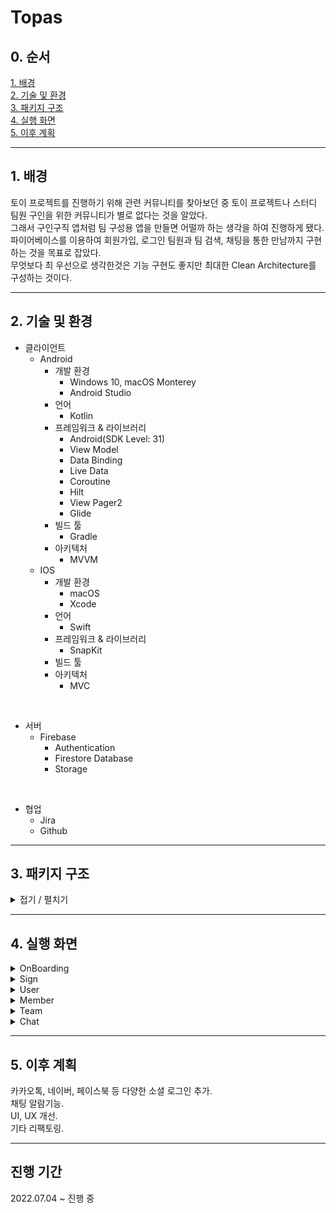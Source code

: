 # Topas



## 0. 순서
[1. 배경](#1-배경)  
[2. 기술 및 환경](#2-기술-및-환경)  
[3. 패키지 구조](#3-패키지-구조)  
[4. 실행 화면](#4-실행-화면)  
[5. 이후 계획](#5-이후-계획)



---



## 1. 배경  
토이 프로젝트를 진행하기 위해 관련 커뮤니티를 찾아보던 중 토이 프로젝트나 스터디 팀원 구인을 위한 커뮤니티가 별로 없다는 것을 알았다.  
그래서 구인구직 앱처럼 팀 구성용 앱을 만들면 어떨까 하는 생각을 하여 진행하게 됐다.  
파이어베이스를 이용하여 회원가입, 로그인 팀원과 팀 검색, 채팅을 통한 만남까지 구현하는 것을 목표로 잡았다.  
무엇보다 최 우선으로 생각한것은 기능 구현도 좋지만 최대한 Clean Architecture를 구성하는 것이다.



---



## 2. 기술 및 환경
+ 클라이언트
    + Android
        + 개발 환경  
            + Windows 10, macOS Monterey
            + Android Studio
        + 언어  
            + Kotlin
        + 프레임워크 & 라이브러리
            + Android(SDK Level: 31)
            + View Model
            + Data Binding
            + Live Data
            + Coroutine
            + Hilt
            + View Pager2
            + Glide
        + 빌드 툴
            + Gradle
        + 아키텍처
            + MVVM
    + IOS
        + 개발 환경
            + macOS
            + Xcode
        + 언어
            + Swift
        + 프레임워크 & 라이브러리
            + SnapKit
        + 빌드 툴
        + 아키텍처
             + MVC

<br/> 

+ 서버
    + Firebase
        + Authentication
        + Firestore Database
        + Storage

<br/> 

+ 협업
    + Jira
    + Github



---



## 3. 패키지 구조  
<details>
<summary>접기 / 펼치기</summary>

```  
📦main
 ┣ 📂java
 ┃ ┗ 📂com
 ┃ ┃ ┗ 📂example
 ┃ ┃ ┃ ┗ 📂android
 ┃ ┃ ┃ ┃ ┣ 📂base
 ┃ ┃ ┃ ┃ ┃ ┣ 📜BaseActivity.kt
 ┃ ┃ ┃ ┃ ┃ ┣ 📜BaseApplication.kt
 ┃ ┃ ┃ ┃ ┃ ┗ 📜BaseFragment.kt
 ┃ ┃ ┃ ┃ ┣ 📂chat
 ┃ ┃ ┃ ┃ ┃ ┣ 📂adapter
 ┃ ┃ ┃ ┃ ┃ ┃ ┣ 📜ChatAdapter.kt
 ┃ ┃ ┃ ┃ ┃ ┃ ┗ 📜ChatRoomAdapter.kt
 ┃ ┃ ┃ ┃ ┃ ┣ 📂domain
 ┃ ┃ ┃ ┃ ┃ ┃ ┣ 📜Chat.kt
 ┃ ┃ ┃ ┃ ┃ ┃ ┗ 📜ChatRoom.kt
 ┃ ┃ ┃ ┃ ┃ ┣ 📂repository
 ┃ ┃ ┃ ┃ ┃ ┃ ┗ 📜ChatRepository.kt
 ┃ ┃ ┃ ┃ ┃ ┣ 📂view
 ┃ ┃ ┃ ┃ ┃ ┃ ┣ 📜ChatRoomActivity.kt
 ┃ ┃ ┃ ┃ ┃ ┃ ┗ 📜ChatRoomListFragment.kt
 ┃ ┃ ┃ ┃ ┃ ┗ 📂viewmodel
 ┃ ┃ ┃ ┃ ┃ ┃ ┗ 📜ChatViewModel.kt
 ┃ ┃ ┃ ┃ ┣ 📂contact
 ┃ ┃ ┃ ┃ ┃ ┗ 📂view
 ┃ ┃ ┃ ┃ ┃ ┃ ┗ 📜ContactActivity.kt
 ┃ ┃ ┃ ┃ ┣ 📂member
 ┃ ┃ ┃ ┃ ┃ ┣ 📂adapter
 ┃ ┃ ┃ ┃ ┃ ┃ ┣ 📜MemberAdapter.kt
 ┃ ┃ ┃ ┃ ┃ ┃ ┣ 📜MemberHaveSkillAdapter.kt
 ┃ ┃ ┃ ┃ ┃ ┃ ┣ 📜MemberSearchAdapter.kt
 ┃ ┃ ┃ ┃ ┃ ┃ ┗ 📜MemberSearchSkillAdapter.kt
 ┃ ┃ ┃ ┃ ┃ ┣ 📂repository
 ┃ ┃ ┃ ┃ ┃ ┃ ┗ 📜MemberRepository.kt
 ┃ ┃ ┃ ┃ ┃ ┣ 📂view
 ┃ ┃ ┃ ┃ ┃ ┃ ┣ 📜MemberContactFragment.kt
 ┃ ┃ ┃ ┃ ┃ ┃ ┗ 📜MemberSearchActivity.kt
 ┃ ┃ ┃ ┃ ┃ ┗ 📂viewmodel
 ┃ ┃ ┃ ┃ ┃ ┃ ┗ 📜MemberViewModel.kt
 ┃ ┃ ┃ ┃ ┣ 📂onboard
 ┃ ┃ ┃ ┃ ┃ ┣ 📂adapter
 ┃ ┃ ┃ ┃ ┃ ┃ ┗ 📜OnBoardingAdapter.kt
 ┃ ┃ ┃ ┃ ┃ ┗ 📂view
 ┃ ┃ ┃ ┃ ┃ ┃ ┣ 📜OnBoarding1Fragment.kt
 ┃ ┃ ┃ ┃ ┃ ┃ ┣ 📜OnBoarding2Fragment.kt
 ┃ ┃ ┃ ┃ ┃ ┃ ┣ 📜OnBoarding3Fragment.kt
 ┃ ┃ ┃ ┃ ┃ ┃ ┗ 📜OnBoardingActivity.kt
 ┃ ┃ ┃ ┃ ┣ 📂sign
 ┃ ┃ ┃ ┃ ┃ ┣ 📂repository
 ┃ ┃ ┃ ┃ ┃ ┃ ┗ 📜SignRepository.kt
 ┃ ┃ ┃ ┃ ┃ ┣ 📂view
 ┃ ┃ ┃ ┃ ┃ ┃ ┣ 📜MainActivity.kt
 ┃ ┃ ┃ ┃ ┃ ┃ ┣ 📜SignInActivity.kt
 ┃ ┃ ┃ ┃ ┃ ┃ ┣ 📜SignUpActivity.kt
 ┃ ┃ ┃ ┃ ┃ ┃ ┗ 📜SignUpGoogleActivity.kt
 ┃ ┃ ┃ ┃ ┃ ┗ 📂viewmodel
 ┃ ┃ ┃ ┃ ┃ ┃ ┗ 📜SignViewModel.kt
 ┃ ┃ ┃ ┃ ┣ 📂team
 ┃ ┃ ┃ ┃ ┃ ┣ 📂adapter
 ┃ ┃ ┃ ┃ ┃ ┃ ┣ 📜TeamAdapter.kt
 ┃ ┃ ┃ ┃ ┃ ┃ ┣ 📜TeamCreateRequireSkillAdapter.kt
 ┃ ┃ ┃ ┃ ┃ ┃ ┣ 📜TeamCreateSearchSkillAdapter.kt
 ┃ ┃ ┃ ┃ ┃ ┃ ┣ 📜TeamDetailRequireSkillAdapter.kt
 ┃ ┃ ┃ ┃ ┃ ┃ ┣ 📜TeamModifyRequireSkillAdapter.kt
 ┃ ┃ ┃ ┃ ┃ ┃ ┣ 📜TeamModifySearchSkillAdapter.kt
 ┃ ┃ ┃ ┃ ┃ ┃ ┣ 📜TeamRequireSkillAdapter.kt
 ┃ ┃ ┃ ┃ ┃ ┃ ┣ 📜TeamSearchAdapter.kt
 ┃ ┃ ┃ ┃ ┃ ┃ ┗ 📜TeamSearchSkillAdapter.kt
 ┃ ┃ ┃ ┃ ┃ ┣ 📂doamin
 ┃ ┃ ┃ ┃ ┃ ┃ ┗ 📜Team.kt
 ┃ ┃ ┃ ┃ ┃ ┣ 📂repository
 ┃ ┃ ┃ ┃ ┃ ┃ ┗ 📜TeamRepository.kt
 ┃ ┃ ┃ ┃ ┃ ┣ 📂view
 ┃ ┃ ┃ ┃ ┃ ┃ ┣ 📜TeamContactFragment.kt
 ┃ ┃ ┃ ┃ ┃ ┃ ┣ 📜TeamCreateActivity.kt
 ┃ ┃ ┃ ┃ ┃ ┃ ┣ 📜TeamDetailActivity.kt
 ┃ ┃ ┃ ┃ ┃ ┃ ┣ 📜TeamModifyActivity.kt
 ┃ ┃ ┃ ┃ ┃ ┃ ┗ 📜TeamSearchActivity.kt
 ┃ ┃ ┃ ┃ ┃ ┗ 📂viewmodel
 ┃ ┃ ┃ ┃ ┃ ┃ ┗ 📜TeamViewModel.kt
 ┃ ┃ ┃ ┃ ┣ 📂user
 ┃ ┃ ┃ ┃ ┃ ┣ 📂adapter
 ┃ ┃ ┃ ┃ ┃ ┃ ┣ 📜UserHaveSkillAdapter.kt
 ┃ ┃ ┃ ┃ ┃ ┃ ┗ 📜UserSearchSkillAdapter.kt
 ┃ ┃ ┃ ┃ ┃ ┣ 📂domain
 ┃ ┃ ┃ ┃ ┃ ┃ ┗ 📜User.kt
 ┃ ┃ ┃ ┃ ┃ ┣ 📂repository
 ┃ ┃ ┃ ┃ ┃ ┃ ┗ 📜UserRepository.kt
 ┃ ┃ ┃ ┃ ┃ ┣ 📂view
 ┃ ┃ ┃ ┃ ┃ ┃ ┣ 📜UserSettingActivity.kt
 ┃ ┃ ┃ ┃ ┃ ┃ ┗ 📜UserSkillFragment.kt
 ┃ ┃ ┃ ┃ ┃ ┗ 📂viewmodel
 ┃ ┃ ┃ ┃ ┃ ┃ ┗ 📜UserViewModel.kt
 ┃ ┃ ┃ ┃ ┗ 📂utility
 ┃ ┃ ┃ ┃ ┃ ┣ 📜LoadingDialog.kt
 ┃ ┃ ┃ ┃ ┃ ┗ 📜Utility.kt
 ┣ 📂res
 ┃ ┣ 📂anim
 ┃ ┃ ┣ 📜enter_from_right.xml
 ┃ ┃ ┗ 📜exit_to_right.xml
 ┃ ┣ 📂animation
 ┃ ┣ 📂drawable
 ┃ ┃ ┣ 📜add_box.xml
 ┃ ┃ ┣ 📜add_photo_alternate.xml
 ┃ ┃ ┣ 📜brand_button_round_edge_background.xml
 ┃ ┃ ┣ 📜cancel.xml
 ┃ ┃ ┣ 📜default_profile_photo.png
 ┃ ┃ ┣ 📜disabled_by_default.xml
 ┃ ┃ ┣ 📜error_button_round_edge_background.xml
 ┃ ┃ ┣ 📜google.png
 ┃ ┃ ┣ 📜group_add.xml
 ┃ ┃ ┣ 📜ic_launcher_background.xml
 ┃ ┃ ┣ 📜my_skill_round_edge_background.xml
 ┃ ┃ ┗ 📜white_button_round_edge_background.xml
 ┃ ┣ 📂drawable-v24
 ┃ ┃ ┣ 📜account_circle.xml
 ┃ ┃ ┣ 📜chevron_left.xml
 ┃ ┃ ┣ 📜chevron_right.xml
 ┃ ┃ ┣ 📜exit.xml
 ┃ ┃ ┣ 📜groups.xml
 ┃ ┃ ┣ 📜ic_launcher_foreground.xml
 ┃ ┃ ┣ 📜person.xml
 ┃ ┃ ┗ 📜search.xml
 ┃ ┣ 📂font
 ┃ ┃ ┣ 📜font.xml
 ┃ ┃ ┣ 📜noto_sans_kr_bold.otf
 ┃ ┃ ┣ 📜noto_sans_kr_light.otf
 ┃ ┃ ┗ 📜noto_sans_kr_regular.otf
 ┃ ┣ 📂layout
 ┃ ┃ ┣ 📜activity_chat_room.xml
 ┃ ┃ ┣ 📜activity_contact.xml
 ┃ ┃ ┣ 📜activity_main.xml
 ┃ ┃ ┣ 📜activity_member_search.xml
 ┃ ┃ ┣ 📜activity_on_boarding.xml
 ┃ ┃ ┣ 📜activity_sign_in.xml
 ┃ ┃ ┣ 📜activity_sign_up.xml
 ┃ ┃ ┣ 📜activity_sign_up_google.xml
 ┃ ┃ ┣ 📜activity_team_create.xml
 ┃ ┃ ┣ 📜activity_team_detail.xml
 ┃ ┃ ┣ 📜activity_team_modify.xml
 ┃ ┃ ┣ 📜activity_team_search.xml
 ┃ ┃ ┣ 📜activity_user_setting.xml
 ┃ ┃ ┣ 📜fragment_chat_room_list.xml
 ┃ ┃ ┣ 📜fragment_member_contact.xml
 ┃ ┃ ┣ 📜fragment_on_boarding1.xml
 ┃ ┃ ┣ 📜fragment_on_boarding2.xml
 ┃ ┃ ┣ 📜fragment_on_boarding3.xml
 ┃ ┃ ┣ 📜fragment_team_contact.xml
 ┃ ┃ ┣ 📜fragment_user_skill.xml
 ┃ ┃ ┣ 📜item_chat_exit.xml
 ┃ ┃ ┣ 📜item_chat_my.xml
 ┃ ┃ ┣ 📜item_chat_room.xml
 ┃ ┃ ┣ 📜item_chat_your.xml
 ┃ ┃ ┣ 📜item_member.xml
 ┃ ┃ ┣ 📜item_member_have_skill.xml
 ┃ ┃ ┣ 📜item_member_search.xml
 ┃ ┃ ┣ 📜item_member_search_skill_all.xml
 ┃ ┃ ┣ 📜item_team.xml
 ┃ ┃ ┣ 📜item_team_create_require_skill.xml
 ┃ ┃ ┣ 📜item_team_create_search_skill_all.xml
 ┃ ┃ ┣ 📜item_team_detail_require_skill.xml
 ┃ ┃ ┣ 📜item_team_modify_require_skill.xml
 ┃ ┃ ┣ 📜item_team_modify_search_skill_all.xml
 ┃ ┃ ┣ 📜item_team_require_skill.xml
 ┃ ┃ ┣ 📜item_team_search.xml
 ┃ ┃ ┣ 📜item_team_search_skill_all.xml
 ┃ ┃ ┣ 📜item_user_have_skill.xml
 ┃ ┃ ┣ 📜item_user_search_skill_all.xml
 ┃ ┃ ┗ 📜sign_loading_dialog.xml
 ┃ ┣ 📂menu
 ┃ ┃ ┣ 📜menu_bottom_navigation_contact.xml
 ┃ ┃ ┣ 📜menu_chat_room.xml
 ┃ ┃ ┣ 📜menu_toolbar_contact.xml
 ┃ ┃ ┗ 📜menu_toolbar_contact_chat.xml
 ┃ ┣ 📂mipmap-anydpi-v26
 ┃ ┃ ┣ 📜ic_launcher.xml
 ┃ ┃ ┗ 📜ic_launcher_round.xml
 ┃ ┣ 📂mipmap-hdpi
 ┃ ┃ ┣ 📜ic_launcher.webp
 ┃ ┃ ┗ 📜ic_launcher_round.webp
 ┃ ┣ 📂mipmap-mdpi
 ┃ ┃ ┣ 📜ic_launcher.webp
 ┃ ┃ ┗ 📜ic_launcher_round.webp
 ┃ ┣ 📂mipmap-xhdpi
 ┃ ┃ ┣ 📜ic_launcher.webp
 ┃ ┃ ┗ 📜ic_launcher_round.webp
 ┃ ┣ 📂mipmap-xxhdpi
 ┃ ┃ ┣ 📜ic_launcher.webp
 ┃ ┃ ┗ 📜ic_launcher_round.webp
 ┃ ┣ 📂mipmap-xxxhdpi
 ┃ ┃ ┣ 📜ic_launcher.webp
 ┃ ┃ ┗ 📜ic_launcher_round.webp
 ┃ ┣ 📂values
 ┃ ┃ ┣ 📜colors.xml
 ┃ ┃ ┣ 📜item_team_spinner.xml
 ┃ ┃ ┣ 📜strings.xml
 ┃ ┃ ┣ 📜styles.xml
 ┃ ┃ ┗ 📜themes.xml
 ┃ ┣ 📂values-night
 ┃ ┃ ┗ 📜themes.xml
 ┃ ┗ 📂xml
 ┃ ┃ ┣ 📜backup_rules.xml
 ┃ ┃ ┗ 📜data_extraction_rules.xml
 ┗ 📜AndroidManifest.xml
```  
</details>



---



## 4. 실행 화면  
<details>
<summary>OnBoarding</summary>

- 온보딩  
### Android
![온보딩](https://user-images.githubusercontent.com/44915367/182833509-869d228d-04f0-456e-b288-4aa77e9a69e3.gif)
    
### IOS
![Simulator Screen Recording - iPhone 12 - 2022-08-25 at 15 18 19](https://user-images.githubusercontent.com/37203016/186591760-1b2c2703-80a0-4404-9cd0-0b47f9ae6a86.gif)

![온보딩]
View Pager 2를 이용하여 좌우 스크롤을 구현하였고, Circle Indicator를 하단에 배치하여 현재 몇 번째 페이지를 보고있는지 알려준다.  
마지막 페이지에서는 로그인, 회원가입, 구글로 시작을 고를 수 있다.  
한번 보면 SharedPreference에 저장하여 앱을 지웠다 다시 깔기전엔 나오지 않는다.  
자세히 보면 앱바가 없고, 상단바와 하단바의 색을 배경색에 맞춰 깔끔한 느낌을 주도록 했다.  
</details>

<details>
<summary>Sign</summary>

- 회원가입  
![일반 회원가입 1](https://user-images.githubusercontent.com/44915367/182834417-3a5837b0-6044-490d-afc8-5b2a19cfc7a7.gif)
  
Firebase에서 제공하는 이메일/패스워드를 통한 가입이다.  
프로필 사진, 이메일, 패스워드, 이름, 닉네임을 받고 프로필 사진은 필수 값이 아니며 선택하지 않을 경우 기본 프로필 사진이 적용된다.  
프로필 사진을 선택할 때 권한 요청을 하며 Glide를 통해 이미지를 표시한다.  
정규식을 지정하여 값이 비었거나 맞지 않으면 에러 메세지와 스낵바를 표시한다.  
또한 닉네임과 이메일 중복을 확인한다.  
가입에 성공하면 정보 수정 화면으로 이동된다.  

- 로그인  
![일반 로그인 1](https://user-images.githubusercontent.com/44915367/182835917-299e2df5-db36-4d43-9cd0-eb941c391b2d.gif)
  
이메일/패스워드를 통한 로그인이며 Authentication인증에 성공할 경우 Firestore Database에서 정보를 가져온다.  
입력값이 비었으면 에러 메세지와 스낵바 표시하고, 계정이 없을 경우 스낵바를 표시한다.  

- 구글 로그인  
![구글 로그인](https://user-images.githubusercontent.com/44915367/182836494-ba2b9e72-fb38-44e2-b0ae-e861687ac446.gif)
  
구글 계정을 사용하여 로그인한다.  
해당 구글 계정이 이미 가입되어 있으면 바로 로그인이 되고, 아닌경우 프로필 사진, 이름, 닉네임을 받는 화면으로 이동한다.  
그 뒤로는 일반 회원가입과 똑같다.  
</details>

<details>
<summary>User</summary>

- 정보 수정  
![정보 수정 1](https://user-images.githubusercontent.com/44915367/182836931-254f435a-42e5-4c4a-b24d-22ecfa51a1ae.gif)
  
프로필 사진, 이름, 닉네임, 자기소개, 보유 스킬, 정보 노출 여부를 변경할 수 있다.  
스킬을 변경할 경우 글자를 입력할 때 마다 그 글자가 들어가는 스킬이 표시된다.  
스킬을 터치하면 선택이 되고, 완료 버튼을 누르면 적용된다.  
내 정보 노출을 체크하면 팀원 화면에서 자신의 정보가 다른 사람들에게 노출된다.  
저장 버튼을 누르면 최종적으로 서버에 저장 된다.  
</details>

<details>
<summary>Member</summary>

- 팀을 구하는 사람들 표시  
![멤버 1](https://user-images.githubusercontent.com/44915367/182837547-741fbc62-129f-48d6-ac25-5102e67b5a0b.gif)
  
정보 노출을 허용한 사람들이 표시 된다.  
Recycler View를 이용해 목록을 표시하며, 아이템들은 Card View 레이아웃을 이용했다.  
한번에 모든 사람들을 가져오지는 않고 5개씩 끊어서 최신순으로 가져오고, 맨 밑으로 내리면 로딩된다.  
맨 위로 스와이프하면 새로고침 된다.  
유저 목록 내부에도 중첩 Recycler View를 사용해 보유 스킬을 표시하며 Flexbox 레이아웃을 사용했다.  

- 스킬을 통한 팀원 검색  
![멤버 2](https://user-images.githubusercontent.com/44915367/182838263-e063cef5-dab2-422a-9fd9-e32d2472f1f2.gif)
  
앱바에 돋보기 버튼을 누르면 검색 화면으로 이동한다.  
이 곳에선 스킬을 통해 그 스킬을 보유한 사람을 검색 할 수 있다.  
</details>

<details>
<summary>Team</summary>

- 팀원을 구하는 팀 표시  
![팀 1](https://user-images.githubusercontent.com/44915367/182839017-311413d2-9b06-4701-9653-77fc6678fc29.gif)
  
팀원 표시와 유사하게 팀을 표시한다.  
하단에 Bottom Navigation View를 통해 이동한다.  
맨 위 Spinner를 통해 전체 팀과, 내가 만든 팀을 나눠서 볼 수 있다.  

- 팀 상세 보기  
![팀 3](https://user-images.githubusercontent.com/44915367/182839254-f00368f5-e65e-4d0b-a65a-599558b4493c.gif)
  
팀은 항목을 클릭하여 상세 화면으로 이동할 수 있다.  

- 스킬을 통한 팀 검색  
![팀 2](https://user-images.githubusercontent.com/44915367/182839443-ec847405-073d-4062-ac89-a2dc175acf77.gif)
  
팀원과 유사하게 팀도 검색할 수 있다.  

- 팀 생성, 수정, 삭제  
![팀 4](https://user-images.githubusercontent.com/44915367/182839628-e0e190d9-08f0-4a19-a948-9729a989587e.gif)
  
하단에 Floating Action Button을 이용해 팀을 생성할 수 있다.  
자신이 만든 팀이라면 수정과 삭제를 할 수 있다.  
</details>

<details>
<summary>Chat</summary>

- 채팅 화면으로 이동  
![채팅 1](https://user-images.githubusercontent.com/44915367/182839920-109404fa-1c79-42da-9cac-a13aa095952a.gif)
  
함께하기 버튼을 클릭하면 그 사람과의 채팅방으로 이동된다.  
이 때 바로 채팅방이 만들어지지는 않고, 채팅을 치면 그 때 채팅방이 생성되어 상대방에게도 표시된다.  
    
- 채팅  
![채팅 2](https://user-images.githubusercontent.com/44915367/182840335-3b4b0539-ccdb-4a1c-b3c4-21b3ca3cc3ed.gif)
  
흔히 알고있는 채팅처럼 진행되며 Snapshot Listener를 등록해 두었기 때문에 채팅이 오면 즉시 반영된다.  
view type을 이용하여 상대방의 채팅, 나의 채팅, 시스템 메세지를 다르게 표시한다.  
앱바에 나가기 버튼을 클릭하면 채팅방에서 나가지고 상대방에게 표시된다.  
  
- 채팅방 리스트  
![채팅 3](https://user-images.githubusercontent.com/44915367/182840743-c1771b3f-2b65-4a6d-a17e-c3495aa73b59.gif)
    
채팅방 리스트에도 Snapshot Listener를 등록해 두었기 때문에 나에게 채팅이 오거나 보내면 바로 반영된다.  
가장 최근 메세지가 오고간 채팅방 순서대로 표시된다.  
</details>

  


---



## 5. 이후 계획  
카카오톡, 네이버, 페이스북 등 다양한 소셜 로그인 추가.  
채팅 알람기능.  
UI, UX 개선.  
기타 리팩토링.  



---



## 진행 기간  
2022.07.04 ~ 진행 중
